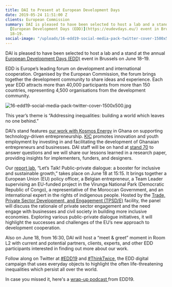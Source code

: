 ```yaml
---
title: DAI to Present at European Development Days
date: 2019-05-24 11:51:00 Z
clients: European Commission
summary: DAI is pleased to have been selected to host a lab and a stand at the annual
  [European Development Days (EDD)](https://eudevdays.eu/) event in Brussels on June
  18–19.
social-image: "/uploads/16-edd19-social-media-pack-twitter-cover-1500x500-7996cf.jpg"
---
```


DAI is pleased to have been selected to host a lab and a stand at the annual [European Development Days (EDD)](https://eudevdays.eu/) event in Brussels on June 18–19.

EDD is Europe’s leading forum on development and international cooperation. Organised by the European Commission, the forum brings together the development community to share ideas and experience. Each year EDD attracts more than 40,000 participants from more than 150 countries, representing 4,500 organisations from the development community. 

![16-edd19-social-media-pack-twitter-cover-1500x500.jpg](/uploads/16-edd19-social-media-pack-twitter-cover-1500x500.jpg)

This year’s theme is “Addressing inequalities: building a world which leaves no one behind.” 

DAI’s stand features [our work with Kosmos Energy](https://www.dai.com/our-work/projects/ghana-kosmos-innovation-center-kic) in Ghana on supporting technology-driven entrepreneurship. [KIC](https://www.kosmosinnovationcenter.com/) promotes innovation and youth employment by investing in and facilitating the development of Ghanaian entrepreneurs and businesses. DAI staff will be on hand at [stand 70](https://www.eudevdays.eu/community/sessions/2535/kosmos-innovation-centre-ghana-supporting-technology-driven-entrepreneurship) to answer questions and we will share our lessons learned in a research paper, providing insights for implementers, funders, and designers. 

Our [report lab](https://eudevdays.eu/community/sessions/2510/lets-talk-public-private-dialogue-a-booster-for-inclusive-and-sustainable-growth), “Let’s Talk! Public-private dialogue: a booster for inclusive and sustainable growth,” takes place on June 18 at 15:15. It brings together a European Union (EU) policy officer, a Belgian entrepreneur, a Team Leader supervising an EU-funded project in the Virunga National Park (Democratic Republic of Congo), a representative of the Moroccan Government, and an international expert in the rights of indigenous people. Hosted by the [Trade, Private Sector Development, and Engagement (TPSD/E)](https://www.dai.com/our-work/projects/worldwide-trade-private-sector-development-and-engagement-and-regional-integration-facility) facility, the panel will discuss the rationale of private sector engagement and the need engage with businesses and civil society in building more inclusive economies. Exploring various public-private dialogue initiatives, it will highlight the successes and challenges of the EU’s new approach to development cooperation. 

Also on June 18, from 16:30, DAI will host a “meet & greet” moment in Room L2 with current and potential partners, clients, experts, and other EDD participants interested in finding out more about our work.

Follow along on Twitter at [#EDD19](https://twitter.com/search?q=%23EDD19&src=typd) and [#ThinkTwice](https://twitter.com/search?q=%23ThinkTwice&src=tyah), the EDD digital campaign that uses everyday objects to highlight the often life-threatening inequalities which persist all over the world.

In case you missed it, here's a [wrap-up podcast ](https://www.buzzsprout.com/380881/1678276-eudevdays-19-wrap-up-podcast)from EDD19. 